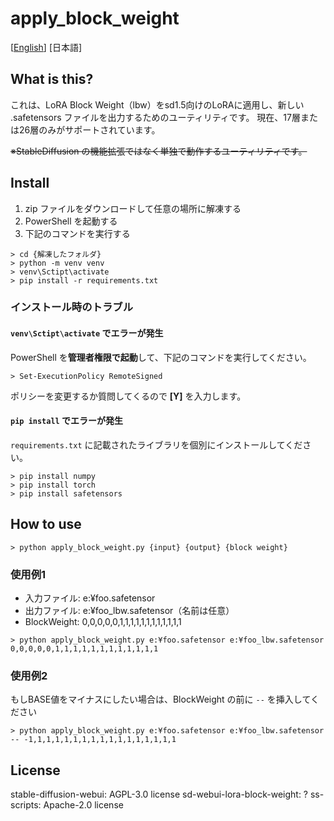 # apply_block_weight

[[English](./README.md)] [日本語]

## What is this?

これは、LoRA Block Weight（lbw）をsd1.5向けのLoRAに適用し、新しい .safetensors ファイルを出力するためのユーティリティです。
現在、17層または26層のみがサポートされています。

~~※StableDiffusion の機能拡張ではなく単独で動作するユーティリティです。~~


## Install

1. zip ファイルをダウンロードして任意の場所に解凍する
2. PowerShell を起動する
3. 下記のコマンドを実行する

```
> cd {解凍したフォルダ}
> python -m venv venv
> venv\Sctipt\activate
> pip install -r requirements.txt
```

### インストール時のトラブル

#### `venv\Sctipt\activate` でエラーが発生

PowerShell を**管理者権限で起動**して、下記のコマンドを実行してください。

```
> Set-ExecutionPolicy RemoteSigned
```

ポリシーを変更するか質問してくるので **[Y]** を入力します。

#### `pip install` でエラーが発生

`requirements.txt` に記載されたライブラリを個別にインストールしてください。

```
> pip install numpy
> pip install torch
> pip install safetensors
```

## How to use

```
> python apply_block_weight.py {input} {output} {block weight}
```

### 使用例1

- 入力ファイル: e:¥foo.safetensor
- 出力ファイル: e:¥foo_lbw.safetensor（名前は任意）
- BlockWeight: 0,0,0,0,0,1,1,1,1,1,1,1,1,1,1,1,1

```
> python apply_block_weight.py e:¥foo.safetensor e:¥foo_lbw.safetensor 0,0,0,0,0,1,1,1,1,1,1,1,1,1,1,1,1
```

### 使用例2

もしBASE値をマイナスにしたい場合は、BlockWeight の前に `--` を挿入してください

```
> python apply_block_weight.py e:¥foo.safetensor e:¥foo_lbw.safetensor -- -1,1,1,1,1,1,1,1,1,1,1,1,1,1,1,1,1
```

## License
stable-diffusion-webui: AGPL-3.0 license
sd-webui-lora-block-weight: ?
ss-scripts: Apache-2.0 license
